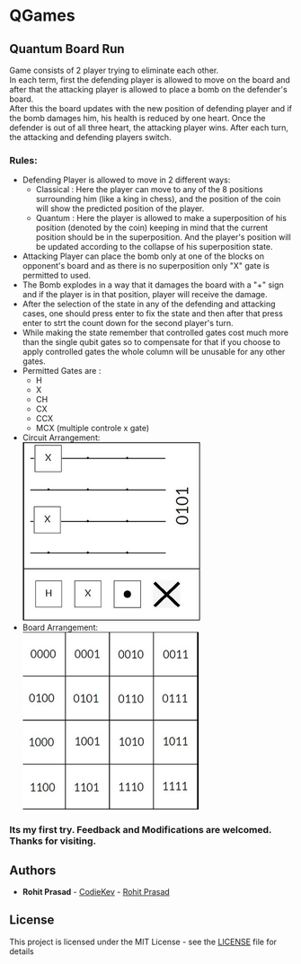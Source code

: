 # QGames

## Quantum Board Run

Game consists of 2 player trying to eliminate each other.  
In each term, first the defending player is allowed to move on the board and after that the attacking player is allowed to place a bomb on the defender's board.  
After this the board updates with the new position of defending player and if the bomb damages him, his health is reduced by one heart. Once the defender is out of all three heart, the attacking player wins.
After each turn, the attacking and defending players switch.
### Rules:
+ Defending Player is allowed to move in 2 different ways:
  - Classical : Here the  player can move to any of the 8 positions surrounding him (like a king in chess), and the position of the coin will show the predicted position of the player.
  - Quantum : Here the player is allowed to make a superposition of his position (denoted by the coin) keeping in mind that the current position should be in the superposition. And the player's position will be updated according to the collapse of his superposition state.
+ Attacking Player can place the bomb only at one of the blocks on opponent's board and as there is no superposition only "X" gate is permitted to used.
+ The Bomb explodes in a way that it damages the board with a "+" sign and if the player is in that position, player will receive the damage. 
+ After the selection of the state in any of the defending and attacking cases, one should press enter to fix the state and then after that press enter to strt the count down for the second player's turn.
+ While making the state remember that controlled gates cost much more than the single qubit gates so to compensate for that if you choose to apply controlled gates the whole column will be unusable for any other gates.
+ Permitted Gates are :
  - H
  - X
  - CH
  - CX
  - CCX
  - MCX (multiple controle x gate)
+ Circuit Arrangement:   
  ![](Quantum_Board_Run/Resource/Circuit_resized.jpg )  
+ Board Arrangement:  
  ![](Quantum_Board_Run/Resource/Board_resized.jpg ) 
### Its my first try. Feedback and Modifications are welcomed. Thanks for visiting.
## Authors

* **Rohit Prasad** - [CodieKev](https://github.com/CodieKev) - [Rohit Prasad](https://www.linkedin.com/in/rohit-prasad-codie-5845b11a9/)


## License

This project is licensed under the MIT License - see the [LICENSE](LICENSE) file for details
